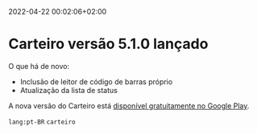 2022-04-22 00:02:06+02:00
# Carteiro versão 5.1.0 lançado

O que há de novo:

- Inclusão de leitor de código de barras próprio
- Atualização da lista de status

A nova versão do Carteiro está [disponível gratuitamente no Google Play](https://play.google.com/store/apps/details?id=com.rbardini.carteiro).

`lang:pt-BR` `carteiro`
